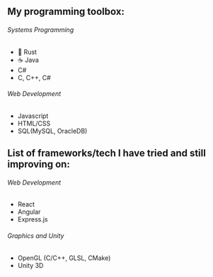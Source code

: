 ## My programming toolbox:
###### Systems Programming
- 🦀 Rust
- ☕ Java
- C#
- C, C++, C#

###### Web Development
- Javascript
- HTML/CSS
- SQL(MySQL, OracleDB)

## List of frameworks/tech I have tried and still improving on:
###### Web Development
- React
- Angular
- Express.js
###### Graphics and Unity
- OpenGL (C/C++, GLSL, CMake) <For fun>
- Unity 3D 




<!---
SeijiDominic/SeijiDominic is a ✨ special ✨ repository because its `README.md` (this file) appears on your GitHub profile.
You can click the Preview link to take a look at your changes.
--->
